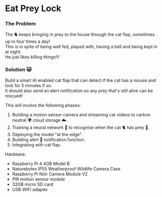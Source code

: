 # Eat Prey Lock
### The Problem
The 🐈 keeps bringing in prey to the house through the cat flap, sometimes up to four times a day!  
This is in spite of being well fed, played with, having a bell and being kept in at night.  
He just likes killing things!!!

### Solution 🙀
Build a smart AI enabled cat flap that can detect if the cat has a mouse and lock for 5 minutes if so.  
It should also send an alert notification so any prey that's still alive can be rescued!

This will involve the following phases:
1. Building a motion sensor camera and streaming cat videos to carbon neutral 🌍 cloud storage ☁️.
2. Training a neural network 🧠 to recognise when the cat 🐈 has prey 🐁.
3. Deploying the model "at the edge".
4. Building alert 🚨 notification function.
5. Integrating with cat flap.

Hardware:
- Raspberry Pi 4 4GB Model B
- Naturebytes IP55 Weatherproof Wildlife Camera Case
- Raspberry Pi Noir Camera Module V2
- PIR motion sensor module
- 32GB micro SD card
- USB WIFI adapter

